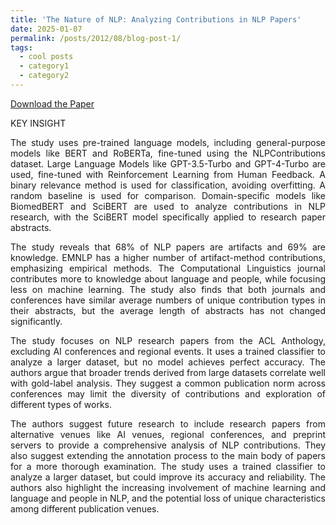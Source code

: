 ```yaml
---
title: 'The Nature of NLP: Analyzing Contributions in NLP Papers'
date: 2025-01-07
permalink: /posts/2012/08/blog-post-1/
tags:
  - cool posts
  - category1
  - category2
---
```

[Download the Paper](https://arxiv.org/abs/2409.19505)
<p> KEY INSIGHT </p>
<p style="text-align: justify;">
The study uses pre-trained language models, including general-purpose models like BERT and RoBERTa, fine-tuned using the NLPContributions dataset. Large Language Models like GPT-3.5-Turbo and GPT-4-Turbo are used, fine-tuned with Reinforcement Learning from Human Feedback. A binary relevance method is used for classification, avoiding overfitting. A random baseline is used for comparison. Domain-specific models like BiomedBERT and SciBERT are used to analyze contributions in NLP research, with the SciBERT model specifically applied to research paper abstracts.
</P>

<p style="text-align: justify;">
The study reveals that 68% of NLP papers are artifacts and 69% are knowledge. EMNLP has a higher number of artifact-method contributions, emphasizing empirical methods. The Computational Linguistics journal contributes more to knowledge about language and people, while focusing less on machine learning. The study also finds that both journals and conferences have similar average numbers of unique contribution types in their abstracts, but the average length of abstracts has not changed significantly.
</P>

<p style="text-align: justify;">
The study focuses on NLP research papers from the ACL Anthology, excluding AI conferences and regional events. It uses a trained classifier to analyze a larger dataset, but no model achieves perfect accuracy. The authors argue that broader trends derived from large datasets correlate well with gold-label analysis. They suggest a common publication norm across conferences may limit the diversity of contributions and exploration of different types of works.
</P>

<p style="text-align: justify;">
The authors suggest future research to include research papers from alternative venues like AI venues, regional conferences, and preprint servers to provide a comprehensive analysis of NLP contributions. They also suggest extending the annotation process to the main body of papers for a more thorough examination. The study uses a trained classifier to analyze a larger dataset, but could improve its accuracy and reliability. The authors also highlight the increasing involvement of machine learning and language and people in NLP, and the potential loss of unique characteristics among different publication venues.
</P>



